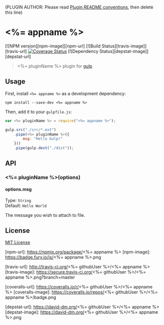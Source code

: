 (PLUGIN AUTHOR: Please read [Plugin README conventions](https://github.com/wearefractal/gulp/wiki/Plugin-README-Conventions), then delete this line)

# <%= appname %>
[![NPM version][npm-image]][npm-url] [![Build Status][travis-image]][travis-url]  [![Coverage Status](coveralls-image)](coveralls-url) [![Dependency Status][depstat-image]][depstat-url]

> <%= pluginName %> plugin for [gulp](https://github.com/wearefractal/gulp)

## Usage

First, install `<%= appname %>` as a development dependency:

```shell
npm install --save-dev <%= appname %>
```

Then, add it to your `gulpfile.js`:

```javascript
var <%= pluginName %> = require("<%= appname %>");

gulp.src("./src/*.ext")
	.pipe(<%= pluginName %>({
		msg: "Hello Gulp!"
	}))
	.pipe(gulp.dest("./dist"));
```

## API

### <%= pluginName %>(options)

#### options.msg
Type: `String`  
Default: `Hello World`

The message you wish to attach to file.


## License

[MIT License](http://en.wikipedia.org/wiki/MIT_License)

[npm-url]: https://npmjs.org/package/<%= appname %>
[npm-image]: https://badge.fury.io/js/<%= appname %>.png

[travis-url]: http://travis-ci.org/<%= githubUser %>/<%= appname %>
[travis-image]: https://secure.travis-ci.org/<%= githubUser %>/<%= appname %>.png?branch=master

[coveralls-url]: https://coveralls.io/r/<%= githubUser %>/<%= appname %>
[coveralls-image]: https://coveralls.io/repos/<%= githubUser %>/<%= appname %>/badge.png

[depstat-url]: https://david-dm.org/<%= githubUser %>/<%= appname %>
[depstat-image]: https://david-dm.org/<%= githubUser %>/<%= appname %>.png
